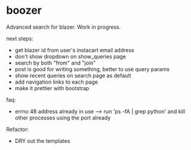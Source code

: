 # boozer
Advanced search for blazer.  Work in progress.

next steps:
* get blazer id from user's instacart email address
* don't show dropdown on show_queries page
* search by both "from" and "join"
* post is good for writing something, better to use query params
* show recent queries on search page as default
* add navigation links to each page
* make it prettier with bootstrap

faq:
* errno 48 address already in use --> run 'ps -fA | grep python' and kill other processes using the port already

Refactor:
* DRY out the templates
